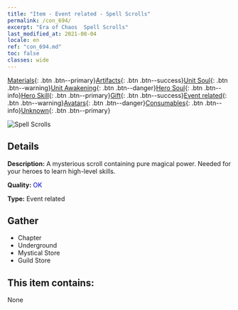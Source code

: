 ```yaml
---
title: "Item - Event related - Spell Scrolls"
permalink: /con_694/
excerpt: "Era of Chaos  Spell Scrolls"
last_modified_at: 2021-08-04
locale: en
ref: "con_694.md"
toc: false
classes: wide
---
```

 [Materials](/Items/){: .btn .btn--primary}[Artifacts](/Items/Artifacts/){: .btn .btn--success}[Unit Soul](/Items/UnitSoul/){: .btn .btn--warning}[Unit Awakening](/Items/UnitAwakening/){: .btn .btn--danger}[Hero Soul](/Items/HeroSoul/){: .btn .btn--info}[Hero Skill](/Items/HeroSkill/){: .btn .btn--primary}[Gift](/Items/Gift/){: .btn .btn--success}[Event related](/Items/Events/){: .btn .btn--warning}[Avatars](/Items/Avatars/){: .btn .btn--danger}[Consumables](/Items/Consumables/){: .btn .btn--info}[Unknown](/Items/Unknown/){: .btn .btn--primary}

 ![Spell Scrolls](/images/t/i_tool_3004.png)

## Details
 **Description:** A mysterious scroll containing pure magical power. Needed for your heroes to learn high-level skills.

 **Quality:** <span style="color: #0000CD">OK</span>

 **Type:** Event related

## Gather

*    Chapter 
*    Underground 
*    Mystical Store 
*    Guild Store 

## This item contains:

  None

